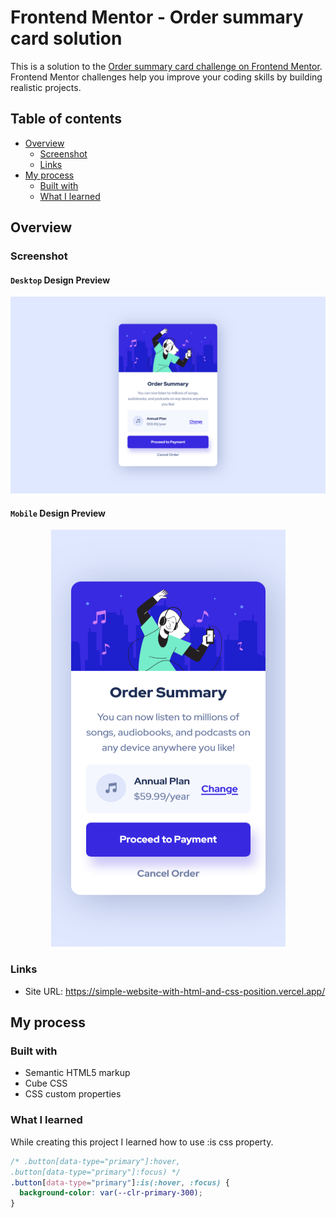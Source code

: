 # Frontend Mentor - Order summary card solution

This is a solution to the [Order summary card challenge on Frontend Mentor](https://www.frontendmentor.io/challenges/order-summary-component-QlPmajDUj). Frontend Mentor challenges help you improve your coding skills by building realistic projects.

## Table of contents

- [Overview](#overview)
  - [Screenshot](#screenshot)
  - [Links](#links)
- [My process](#my-process)
  - [Built with](#built-with)
  - [What I learned](#what-i-learned)

## Overview

### Screenshot

#### `Desktop` Design Preview

![](/screenshot/order-summary-card-desktop.png)

#### `Mobile` Design Preview

<p align="center">
<img height="667" width="375" src="/screenshot/order-summary-card-mobile.png"/>
  </p>

### Links

- Site URL: https://simple-website-with-html-and-css-position.vercel.app/

## My process

### Built with

- Semantic HTML5 markup
- Cube CSS
- CSS custom properties

### What I learned

While creating this project I learned how to use :is css property.

```css
/* .button[data-type="primary"]:hover, 
.button[data-type="primary"]:focus) */
.button[data-type="primary"]:is(:hover, :focus) {
  background-color: var(--clr-primary-300);
}
```
